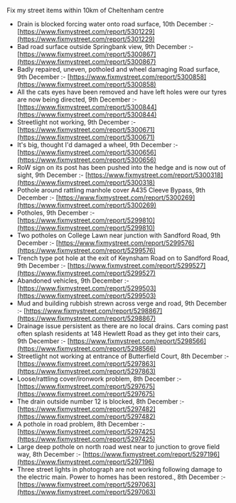 Fix my street items within 10km of Cheltenham centre

<!-- fix_marker starts -->

- Drain is blocked forcing water onto road surface, 10th December :- [https://www.fixmystreet.com/report/5301229](https://www.fixmystreet.com/report/5301229)
- Bad road surface outside Springbank view, 9th December :- [https://www.fixmystreet.com/report/5300867](https://www.fixmystreet.com/report/5300867)
- Badly repaired, uneven, potholed and wheel damaging Road surface, 9th December :- [https://www.fixmystreet.com/report/5300858](https://www.fixmystreet.com/report/5300858)
- All the cats eyes have been removed and have left holes were our tyres are now being directed, 9th December :- [https://www.fixmystreet.com/report/5300844](https://www.fixmystreet.com/report/5300844)
- Streetlight not working, 9th December :- [https://www.fixmystreet.com/report/5300671](https://www.fixmystreet.com/report/5300671)
- It's big, thought I'd damaged a wheel, 9th December :- [https://www.fixmystreet.com/report/5300656](https://www.fixmystreet.com/report/5300656)
- RoW sign on its post has been pushed into the hedge and is now out of sight, 9th December :- [https://www.fixmystreet.com/report/5300318](https://www.fixmystreet.com/report/5300318)
- Pothole around rattling manhole cover A435 Cleeve Bypass, 9th December :- [https://www.fixmystreet.com/report/5300269](https://www.fixmystreet.com/report/5300269)
- Potholes, 9th December :- [https://www.fixmystreet.com/report/5299810](https://www.fixmystreet.com/report/5299810)
- Two potholes on College Lawn near junction with Sandford Road, 9th December :- [https://www.fixmystreet.com/report/5299576](https://www.fixmystreet.com/report/5299576)
- Trench type pot hole at the exit of Keynsham Road on to Sandford Road, 9th December :- [https://www.fixmystreet.com/report/5299527](https://www.fixmystreet.com/report/5299527)
- Abandoned vehicles, 9th December :- [https://www.fixmystreet.com/report/5299503](https://www.fixmystreet.com/report/5299503)
- Mud and building rubbish strewn across verge and road, 9th December :- [https://www.fixmystreet.com/report/5298867](https://www.fixmystreet.com/report/5298867)
- Drainage issue persistent as there are no local drains. Cars coming past often splash residents at 148 Hewlett Road as they get into their cars, 9th December :- [https://www.fixmystreet.com/report/5298566](https://www.fixmystreet.com/report/5298566)
- Streetlight not working at entrance of Butterfield Court, 8th December :- [https://www.fixmystreet.com/report/5297863](https://www.fixmystreet.com/report/5297863)
- Loose/rattling cover/ironwork problem, 8th December :- [https://www.fixmystreet.com/report/5297675](https://www.fixmystreet.com/report/5297675)
- The drain outside number 12 is blocked, 8th December :- [https://www.fixmystreet.com/report/5297482](https://www.fixmystreet.com/report/5297482)
- A pothole in road problem, 8th December :- [https://www.fixmystreet.com/report/5297425](https://www.fixmystreet.com/report/5297425)
- Large deep pothole on north road west near to junction to grove field way, 8th December :- [https://www.fixmystreet.com/report/5297196](https://www.fixmystreet.com/report/5297196)
- Three street lights in photograph are not working following damage to the electric main. Power to homes has been restored., 8th December :- [https://www.fixmystreet.com/report/5297063](https://www.fixmystreet.com/report/5297063)

<!-- fix_marker ends -->